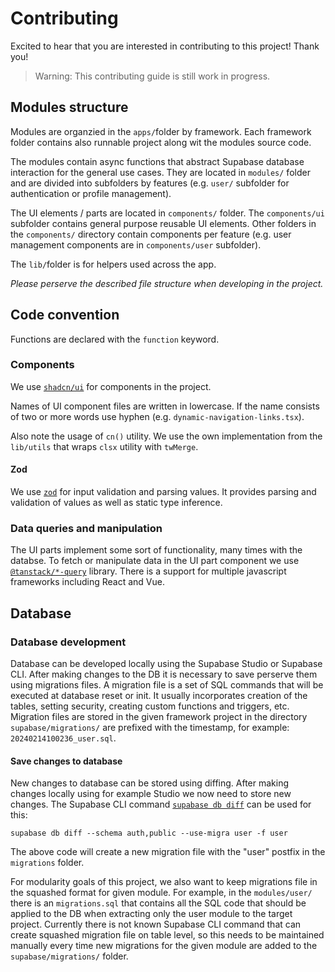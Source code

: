 # Contributing

Excited to hear that you are interested in contributing to this project! Thank you!

> Warning: This contributing guide is still work in progress.

## Modules structure

Modules are organzied in the `apps/`folder by framework. Each framework folder contains also runnable project along wit the modules source code.

The modules contain async functions that abstract Supabase database interaction for the general use cases. They are located in `modules/` folder and are divided into subfolders by features (e.g. `user/` subfolder for authentication or profile management).

The UI elements / parts are located in `components/` folder. The `components/ui` subfolder contains general purpose reusable UI elements. Other folders in the `components/` directory contain components per feature (e.g. user management components are in `components/user` subfolder).

The `lib/`folder is for helpers used across the app.

_Please perserve the described file structure when developing in the project._

## Code convention

Functions are declared with the `function` keyword.

### Components

We use [`shadcn/ui`](https://ui.shadcn.com/docs) for components in the project.

Names of UI component files are written in lowercase. If the name consists of two or more words use hyphen (e.g. `dynamic-navigation-links.tsx`).

Also note the usage of `cn()` utility. We use the own implementation from the `lib/utils` that wraps `clsx` utility with `twMerge`.

#### Zod

We use [`zod`](https://zod.dev/) for input validation and parsing values. It provides parsing and validation of values as well as static type inference.

### Data queries and manipulation

The UI parts implement some sort of functionality, many times with the databse. To fetch or manipulate data in the UI part component we use [`@tanstack/*-query`](https://tanstack.com/query/latest) library. There is a support for multiple javascript frameworks including React and Vue.

## Database

### Database development

Database can be developed locally using the Supabase Studio or Supabase CLI. After making changes to the DB it is necessary to save perserve them using migrations files. A migration file is a set of SQL commands that will be executed at database reset or init. It usually incorporates creation of the tables, setting security, creating custom functions and triggers, etc. Migration files are stored in the given framework project in the directory `supabase/migrations/` are prefixed with the timestamp, for example: `20240214100236_user.sql`.

#### Save changes to database

New changes to database can be stored using diffing. After making changes locally using for example Studio we now need to store new changes. The Supabase CLI command [`supabase db diff`](https://supabase.com/docs/reference/cli/supabase-db-diff) can be used for this:

```shell
supabase db diff --schema auth,public --use-migra user -f user
```

The above code will create a new migration file with the "user" postfix in the `migrations` folder.

For modularity goals of this project, we also want to keep migrations file in the squashed format for given module. For example, in the `modules/user/` there is an `migrations.sql` that contains all the SQL code that should be applied to the DB when extracting only the user module to the target project. Currently there is not known Supabase CLI command that can create squashed migration file on table level, so this needs to be maintained manually every time new migrations for the given module are added to the `supabase/migrations/` folder.
